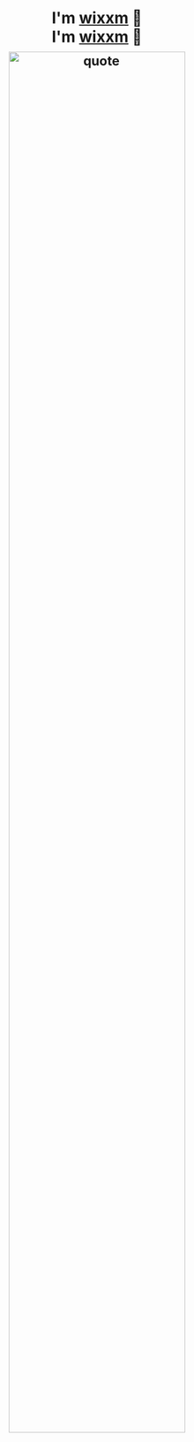 <p>
  <h1 align="center">
    <b>I'm <a href="https://t.me/WkjxT">wixxm</a> 👋</b>

<div align="center">
    <b>I'm <a href="https://t.me/WkjxT">wixxm</a> 👋</b>
  </a>
</div>

<div style="margin-top: 10px;">
    <small>
      <img src="https://v1.jinrishici.com/all.svg?font-size=24&spacing=6" alt="quote" style="width: 80%; max-width: 400px;">
    </small>
  </div>
</div>

